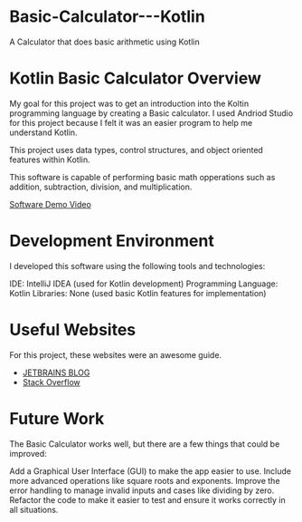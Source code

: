 # Basic-Calculator---Kotlin
A Calculator that does basic arithmetic using Kotlin

# Kotlin Basic Calculator Overview

My goal for this project was to get an introduction into the Koltin programming language by creating a Basic calculator. I used Andriod Studio for this project because I felt it was an easier program to help me understand Kotlin.

This project uses data types, control structures, and object oriented features within Kotlin.

This software is capable of performing basic math opperations such as addition, subtraction, division, and multiplication.


[Software Demo Video](http://youtube.link.goes.here)

# Development Environment

I developed this software using the following tools and technologies:

IDE: IntelliJ IDEA (used for Kotlin development)
Programming Language: Kotlin
Libraries: None (used basic Kotlin features for implementation)

# Useful Websites

For this project, these websites were an awesome guide.

- [JETBRAINS BLOG](https://blog.jetbrains.com/kotlin/)
- [Stack Overflow](https://stackoverflow.com/questions)

# Future Work

The Basic Calculator works well, but there are a few things that could be improved:

Add a Graphical User Interface (GUI) to make the app easier to use.
Include more advanced operations like square roots and exponents.
Improve the error handling to manage invalid inputs and cases like dividing by zero.
Refactor the code to make it easier to test and ensure it works correctly in all situations.
